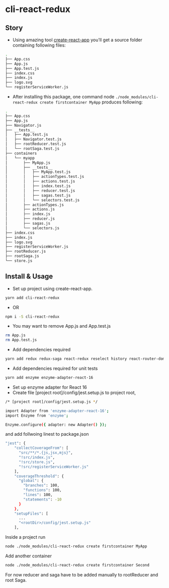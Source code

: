 # cli-react-redux

## Story

- Using amazing tool [create-react-app](https://github.com/facebook/create-react-app) you'll get a source folder containing following files:

```sh
.
├── App.css
├── App.js
├── App.test.js
├── index.css
├── index.js
├── logo.svg
└── registerServiceWorker.js
```

- After installing this package, one command node ```./node_modules/cli-react-redux create firstcontainer MyApp``` produces following:

```sh
.
├── App.css
├── App.js
├── Navigator.js
├── __tests__
│   ├── App.test.js
│   ├── Navigator.test.js
│   ├── rootReducer.test.js
│   └── rootSaga.test.js
├── containers
│   └── myapp
│       ├── MyApp.js
│       ├── __tests__
│       │   ├── MyApp.test.js
│       │   ├── actionTypes.test.js
│       │   ├── actions.test.js
│       │   ├── index.test.js
│       │   ├── reducer.test.js
│       │   ├── sagas.test.js
│       │   └── selectors.test.js
│       ├── actionTypes.js
│       ├── actions.js
│       ├── index.js
│       ├── reducer.js
│       ├── sagas.js
│       └── selectors.js
├── index.css
├── index.js
├── logo.svg
├── registerServiceWorker.js
├── rootReducer.js
├── rootSaga.js
└── store.js
```
## Install & Usage

- Set up project using create-react-app.

```sh
yarn add cli-react-redux
```

- OR

```sh
npm i -S cli-react-redux
```

- You may want to remove App.js and App.test.js

```sh
rm App.js
rm App.test.js
```

- Add dependencies required

```sh
yarn add redux redux-saga react-redux reselect history react-router-dom react-router-redux@next
```

- Add dependencies required for unit tests
```sh
yarn add enzyme enzyme-adapter-react-16
```

- Set up enzyme adapter for React 16
- Create file [project root]/config/jest.setup.js to project root,

```sh
/* [project root]/config/jest.setup.js */

import Adapter from 'enzyme-adapter-react-16';
import Enzyme from 'enzyme';

Enzyme.configure({ adapter: new Adapter() });

```

and add follwoing linest to package.json 
```sh
"jest": {
    "collectCoverageFrom": [
      "src/**/*.{js,jsx,mjs}",
      "!src/index.js",
      "!src/store.js",
      "!src/registerServiceWorker.js"
    ],
    "coverageThreshold": {
      "global": {
        "branches": 100,
        "functions": 100,
        "lines": 100,
        "statements": -10
      }
    },
    "setupFiles": [
      ...
      "<rootDir>/config/jest.setup.js"
    ],
```

Inside a project run
```sh
node ./node_modules/cli-react-redux create firstcontainer MyApp
```

Add another container
```sh
node ./node_modules/cli-react-redux create firstcontainer Second
```

For now reducer and saga have to be added manually to rootReducer and root Saga.

